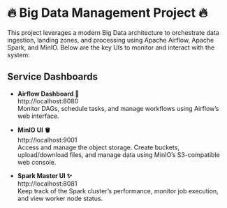 # 🔥 Big Data Management Project 🔥
This project leverages a modern Big Data architecture to orchestrate data ingestion, landing zones, and processing using Apache Airflow, Apache Spark, and MinIO. Below are the key UIs to monitor and interact with the system:

## Service Dashboards
- **Airflow Dashboard 💨** <br>
http://localhost:8080 <br>
Monitor DAGs, schedule tasks, and manage workflows using Airflow’s web interface.

- **MinIO UI 🪣** <br>
http://localhost:9001 <br>
Access and manage the object storage. Create buckets, upload/download files, and manage data using MinIO’s S3-compatible web console.

- **Spark Master UI ✨** <br>
http://localhost:8081 <br>
Keep track of the Spark cluster’s performance, monitor job execution, and view worker node status.
